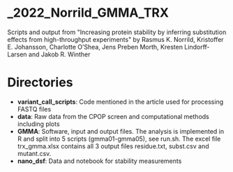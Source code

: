 # _2022_Norrild_GMMA_TRX
Scripts and output from "Increasing protein stability by inferring substitution effects from high-throughput experiments" by Rasmus K. Norrild, Kristoffer E. Johansson, Charlotte O’Shea, Jens Preben Morth, Kresten Lindorff-Larsen and Jakob R. Winther

# Directories

- **variant_call_scripts**: Code mentioned in the article used for processing FASTQ files
- **data**: Raw data from the CPOP screen and computational methods including plots
- **GMMA**: Software, input and output files. The analysis is implemented in R and split into 5 scripts (gmma01-gmma05), see run.sh. The excel file trx_gmma.xlsx contains all 3 output files residue.txt, subst.csv and mutant.csv.
- **nano_dsf**: Data and notebook for stability measurements
